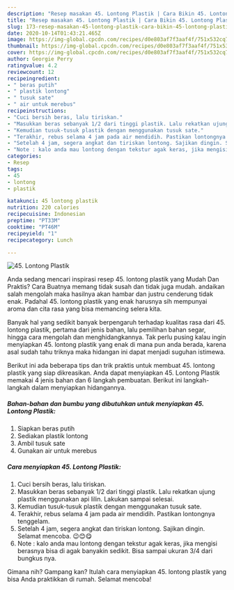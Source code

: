 ```yaml
---
description: "Resep masakan 45. Lontong Plastik | Cara Bikin 45. Lontong Plastik Yang Mudah Dan Praktis"
title: "Resep masakan 45. Lontong Plastik | Cara Bikin 45. Lontong Plastik Yang Mudah Dan Praktis"
slug: 173-resep-masakan-45-lontong-plastik-cara-bikin-45-lontong-plastik-yang-mudah-dan-praktis
date: 2020-10-14T01:43:21.465Z
image: https://img-global.cpcdn.com/recipes/d0e803af7f3aaf4f/751x532cq70/45-lontong-plastik-foto-resep-utama.jpg
thumbnail: https://img-global.cpcdn.com/recipes/d0e803af7f3aaf4f/751x532cq70/45-lontong-plastik-foto-resep-utama.jpg
cover: https://img-global.cpcdn.com/recipes/d0e803af7f3aaf4f/751x532cq70/45-lontong-plastik-foto-resep-utama.jpg
author: Georgie Perry
ratingvalue: 4.2
reviewcount: 12
recipeingredient:
- " beras putih"
- " plastik lontong"
- " tusuk sate"
- " air untuk merebus"
recipeinstructions:
- "Cuci bersih beras, lalu tiriskan."
- "Masukkan beras sebanyak 1/2 dari tinggi plastik. Lalu rekatkan ujung plastik menggunakan api lilin. Lakukan sampai selesai."
- "Kemudian tusuk-tusuk plastik dengan menggunakan tusuk sate."
- "Terakhir, rebus selama 4 jam pada air mendidih. Pastikan lontongnya tenggelam."
- "Setelah 4 jam, segera angkat dan tiriskan lontong. Sajikan dingin. Selamat mencoba. 😉😊😋"
- "Note : kalo anda mau lontong dengan tekstur agak keras, jika mengisi berasnya bisa di agak banyakin sedikit. Bisa sampai ukuran 3/4 dari bungkus nya."
categories:
- Resep
tags:
- 45
- lontong
- plastik

katakunci: 45 lontong plastik 
nutrition: 220 calories
recipecuisine: Indonesian
preptime: "PT33M"
cooktime: "PT46M"
recipeyield: "1"
recipecategory: Lunch

---
```



![45. Lontong Plastik](https://img-global.cpcdn.com/recipes/d0e803af7f3aaf4f/751x532cq70/45-lontong-plastik-foto-resep-utama.jpg)

Anda sedang mencari inspirasi resep 45. lontong plastik yang Mudah Dan Praktis? Cara Buatnya memang tidak susah dan tidak juga mudah. andaikan salah mengolah maka hasilnya akan hambar dan justru cenderung tidak enak. Padahal 45. lontong plastik yang enak harusnya sih mempunyai aroma dan cita rasa yang bisa memancing selera kita.

Banyak hal yang sedikit banyak berpengaruh terhadap kualitas rasa dari 45. lontong plastik, pertama dari jenis bahan, lalu pemilihan bahan segar, hingga cara mengolah dan menghidangkannya. Tak perlu pusing kalau ingin menyiapkan 45. lontong plastik yang enak di mana pun anda berada, karena asal sudah tahu triknya maka hidangan ini dapat menjadi suguhan istimewa.




Berikut ini ada beberapa tips dan trik praktis untuk membuat 45. lontong plastik yang siap dikreasikan. Anda dapat menyiapkan 45. Lontong Plastik memakai 4 jenis bahan dan 6 langkah pembuatan. Berikut ini langkah-langkah dalam menyiapkan hidangannya.

<!--inarticleads1-->

##### Bahan-bahan dan bumbu yang dibutuhkan untuk menyiapkan 45. Lontong Plastik:

1. Siapkan  beras putih
1. Sediakan  plastik lontong
1. Ambil  tusuk sate
1. Gunakan  air untuk merebus




<!--inarticleads2-->

##### Cara menyiapkan 45. Lontong Plastik:

1. Cuci bersih beras, lalu tiriskan.
1. Masukkan beras sebanyak 1/2 dari tinggi plastik. Lalu rekatkan ujung plastik menggunakan api lilin. Lakukan sampai selesai.
1. Kemudian tusuk-tusuk plastik dengan menggunakan tusuk sate.
1. Terakhir, rebus selama 4 jam pada air mendidih. Pastikan lontongnya tenggelam.
1. Setelah 4 jam, segera angkat dan tiriskan lontong. Sajikan dingin. Selamat mencoba. 😉😊😋
1. Note : kalo anda mau lontong dengan tekstur agak keras, jika mengisi berasnya bisa di agak banyakin sedikit. Bisa sampai ukuran 3/4 dari bungkus nya.




Gimana nih? Gampang kan? Itulah cara menyiapkan 45. lontong plastik yang bisa Anda praktikkan di rumah. Selamat mencoba!
